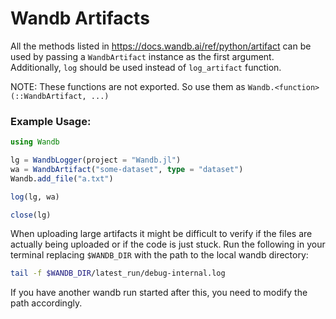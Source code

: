 # Wandb Artifacts

All the methods listed in https://docs.wandb.ai/ref/python/artifact can be used by passing
a `WandbArtifact` instance as the first argument. Additionally, `log` should be used instead
of `log_artifact` function.

NOTE: These functions are not exported. So use them as `Wandb.<function>(::WandbArtifact, ...)`

### Example Usage:

```julia
using Wandb

lg = WandbLogger(project = "Wandb.jl")
wa = WandbArtifact("some-dataset", type = "dataset")
Wandb.add_file("a.txt")

log(lg, wa)

close(lg)
```

When uploading large artifacts it might be difficult to verify if the files are actually being
uploaded or if the code is just stuck. Run the following in your terminal replacing `$WANDB_DIR`
with the path to the local wandb directory:

```bash
tail -f $WANDB_DIR/latest_run/debug-internal.log
```

If you have another wandb run started after this, you need to modify the path accordingly.
